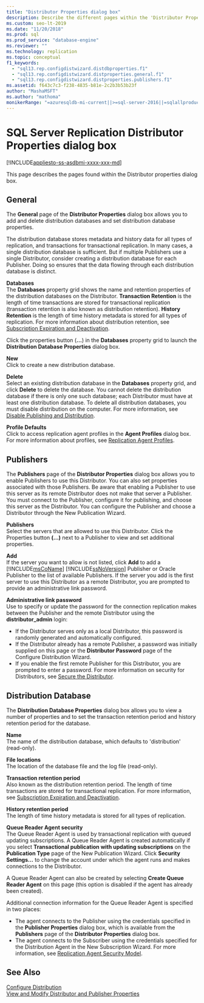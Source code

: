 ```yaml
---
title: "Distributor Properties dialog box"
description: Describe the different pages within the 'Distributor Properties' dialog box in SQL Server Management Studio (SSMS).
ms.custom: seo-lt-2019
ms.date: "11/20/2018"
ms.prod: sql
ms.prod_service: "database-engine"
ms.reviewer: ""
ms.technology: replication
ms.topic: conceptual
f1_keywords: 
  - "sql13.rep.configdistwizard.distdbproperties.f1"
  - "sql13.rep.configdistwizard.distproperties.general.f1"
  - "sql13.rep.configdistwizard.distproperties.publishers.f1"
ms.assetid: f643c7c3-f238-4835-b81e-2c2b3b53b23f
author: "MashaMSFT"
ms.author: "mathoma"
monikerRange: "=azuresqldb-mi-current||>=sql-server-2016||=sqlallproducts-allversions"
---
```

# SQL Server Replication Distributor Properties dialog box 
[!INCLUDE[appliesto-ss-asdbmi-xxxx-xxx-md](../../includes/appliesto-ss-asdbmi-xxxx-xxx-md.md)]

This page describes the pages found within the Distributor properties dialog box. 

## General
The **General** page of the **Distributor Properties** dialog box allows you to add and delete distribution databases and set distribution database properties.  
  
 The distribution database stores metadata and history data for all types of replication, and transactions for transactional replication. In many cases, a single distribution database is sufficient. But if multiple Publishers use a single Distributor, consider creating a distribution database for each Publisher. Doing so ensures that the data flowing through each distribution database is distinct.  

 **Databases**  
 The **Databases** property grid shows the name and retention properties of the distribution databases on the Distributor. **Transaction Retention** is the length of time transactions are stored for transactional replication (transaction retention is also known as distribution retention). **History Retention** is the length of time history metadata is stored for all types of replication. For more information about distribution retention, see [Subscription Expiration and Deactivation](../../relational-databases/replication/subscription-expiration-and-deactivation.md).  
  
 Click the properties button (**...**) in the **Databases** property grid to launch the **Distribution Database Properties** dialog box.  
  
 **New**  
 Click to create a new distribution database.  
  
 **Delete**  
 Select an existing distribution database in the **Databases** property grid, and click **Delete** to delete the database. You cannot delete the distribution database if there is only one such database; each Distributor must have at least one distribution database. To delete all distribution databases, you must disable distribution on the computer. For more information, see [Disable Publishing and Distribution](../../relational-databases/replication/disable-publishing-and-distribution.md).  
  
 **Profile Defaults**  
 Click to access replication agent profiles in the **Agent Profiles** dialog box. For more information about profiles, see [Replication Agent Profiles](../../relational-databases/replication/agents/replication-agent-profiles.md).  

## Publishers
The **Publishers** page of the **Distributor Properties** dialog box allows you to enable Publishers to use this Distributor. You can also set properties associated with those Publishers. Be aware that enabling a Publisher to use this server as its remote Distributor does not make that server a Publisher. You must connect to the Publisher, configure it for publishing, and choose this server as the Distributor. You can configure the Publisher and choose a Distributor through the New Publication Wizard.  
  
 **Publishers**  
 Select the servers that are allowed to use this Distributor. Click the Properties button **(...)** next to a Publisher to view and set additional properties.  
  
 **Add**  
 If the server you want to allow is not listed, click **Add** to add a [!INCLUDE[msCoName](../../includes/msconame-md.md)] [!INCLUDE[ssNoVersion](../../includes/ssnoversion-md.md)] Publisher or Oracle Publisher to the list of available Publishers. If the server you add is the first server to use this Distributor as a remote Distributor, you are prompted to provide an administrative link password.  
  
 **Administrative link password**  
 Use to specify or update the password for the connection replication makes between the Publisher and the remote Distributor using the **distributor_admin** login:  
  
-   If the Distributor serves only as a local Distributor, this password is randomly generated and automatically configured.   
-   If the Distributor already has a remote Publisher, a password was initially supplied on this page or the **Distributor Password** page of the Configure Distribution Wizard.    
-   If you enable the first remote Publisher for this Distributor, you are prompted to enter a password.  For more information on security for Distributors, see [Secure the Distributor](../../relational-databases/replication/security/secure-the-distributor.md).  

## Distribution Database 
 The **Distribution Database Properties** dialog box allows you to view a number of properties and to set the transaction retention period and history retention period for the database.  
  
 **Name**  
 The name of the distribution database, which defaults to 'distribution' (read-only).  
  
 **File locations**  
 The location of the database file and the log file (read-only).  
  
 **Transaction retention period**  
 Also known as the distribution retention period. The length of time transactions are stored for transactional replication. For more information, see [Subscription Expiration and Deactivation](../../relational-databases/replication/subscription-expiration-and-deactivation.md).  
  
 **History retention period**  
 The length of time history metadata is stored for all types of replication.  
  
 **Queue Reader Agent security**  
 The Queue Reader Agent is used by transactional replication with queued updating subscriptions. A Queue Reader Agent is created automatically if you select **Transactional publication with updating subscriptions** on the **Publication Type** page of the New Publication Wizard. Click **Security Settings…** to change the account under which the agent runs and makes connections to the Distributor.  
  
 A Queue Reader Agent can also be created by selecting **Create Queue Reader Agent** on this page (this option is disabled if the agent has already been created).  
  
 Additional connection information for the Queue Reader Agent is specified in two places:    
-   The agent connects to the Publisher using the credentials specified in the **Publisher Properties** dialog box, which is available from the **Publishers** page of the **Distributor Properties** dialog box.    
-   The agent connects to the Subscriber using the credentials specified for the Distribution Agent in the New Subscription Wizard.  For more information, see  [Replication Agent Security Model](../../relational-databases/replication/security/replication-agent-security-model.md). 
  
## See Also  
 [Configure Distribution](../../relational-databases/replication/configure-distribution.md)   
 [View and Modify Distributor and Publisher Properties](../../relational-databases/replication/view-and-modify-distributor-and-publisher-properties.md)   
  
  
